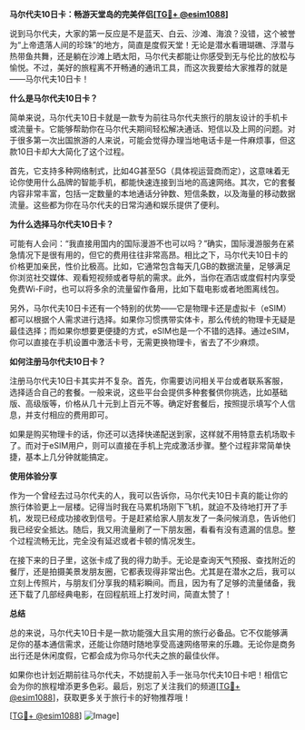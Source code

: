 **马尔代夫10日卡：畅游天堂岛的完美伴侣[[TG💪+ @esim1088](https://t.me/s/esim1088)]**

说到马尔代夫，大家的第一反应是不是蓝天、白云、沙滩、海浪？没错，这个被誉为“上帝遗落人间的珍珠”的地方，简直是度假天堂！无论是潜水看珊瑚礁、浮潜与热带鱼共舞，还是躺在沙滩上晒太阳，马尔代夫都能让你感受到无与伦比的放松与愉悦。不过，美好的旅程离不开畅通的通讯工具，而这次我要给大家推荐的就是——马尔代夫10日卡！

**什么是马尔代夫10日卡？**

简单来说，马尔代夫10日卡就是一款专为前往马尔代夫旅行的朋友设计的手机卡或流量卡。它能够帮助你在马尔代夫期间轻松解决通话、短信以及上网的问题。对于很多第一次出国旅游的人来说，可能会觉得办理当地电话卡是一件麻烦事，但这款10日卡却大大简化了这个过程。

首先，它支持多种网络制式，比如4G甚至5G（具体视运营商而定），这意味着无论你使用什么品牌的智能手机，都能快速连接到当地的高速网络。其次，它的套餐内容非常丰富，包括一定数量的本地通话分钟数、短信条数，以及海量的移动数据流量。这些都为你在马尔代夫的日常沟通和娱乐提供了便利。

**为什么选择马尔代夫10日卡？**

可能有人会问：“我直接用国内的国际漫游不也可以吗？”确实，国际漫游服务在紧急情况下是很有用的，但它的费用往往非常高昂。相比之下，马尔代夫10日卡的价格更加亲民，性价比极高。比如，它通常包含每天几GB的数据流量，足够满足你浏览社交媒体、观看短视频或者导航的需求。此外，当你在酒店或度假村内享受免费Wi-Fi时，也可以将多余的流量留作备用，比如下载电影或者地图离线包。

另外，马尔代夫10日卡还有一个特别的优势——它是物理卡还是虚拟卡（eSIM）都可以根据个人需求进行选择。如果你习惯携带实体卡，那么传统的物理卡无疑是最佳选择；而如果你想要更便捷的方式，eSIM也是一个不错的选择。通过eSIM，你可以直接在手机设置中激活卡号，无需更换物理卡，省去了不少麻烦。

**如何注册马尔代夫10日卡？**

注册马尔代夫10日卡其实并不复杂。首先，你需要访问相关平台或者联系客服，选择适合自己的套餐。一般来说，这些平台会提供多种套餐供你挑选，比如基础版、高级版等，价格从几十元到上百元不等。确定好套餐后，按照提示填写个人信息，并支付相应的费用即可。

如果是购买物理卡的话，你还可以选择快递配送到家，这样就不用特意去机场取卡了。而对于eSIM用户，则可以直接在手机上完成激活步骤。整个过程非常简单快捷，基本上几分钟就能搞定。

**使用体验分享**

作为一个曾经去过马尔代夫的人，我可以告诉你，马尔代夫10日卡真的能让你的旅行体验更上一层楼。记得当时我在马累机场刚下飞机，就迫不及待地打开了手机，发现已经成功接收到信号。于是赶紧给家人朋友发了一条问候消息，告诉他们我已经安全抵达。随后，我又用流量刷了一下朋友圈，看看有没有遗漏的信息。整个过程流畅无比，完全没有延迟或者卡顿的情况发生。

在接下来的日子里，这张卡成了我的得力助手。无论是查询天气预报、查找附近的餐厅，还是拍摄美景发朋友圈，它都表现得非常出色。尤其是在潜水之后，我可以立刻上传照片，与朋友们分享我的精彩瞬间。而且，因为有了足够的流量储备，我还下载了几部经典电影，在回程航班上打发时间，简直太赞了！

**总结**

总的来说，马尔代夫10日卡是一款功能强大且实用的旅行必备品。它不仅能够满足你的基本通信需求，还能让你随时随地享受高速网络带来的乐趣。无论你是商务出行还是休闲度假，它都会成为你马尔代夫之旅的最佳伙伴。

如果你也计划近期前往马尔代夫，不妨提前入手一张马尔代夫10日卡吧！相信它会为你的旅程增添更多色彩。最后，别忘了关注我们的频道[[TG💪+ @esim1088](https://t.me/s/esim1088)]，获取更多关于旅行卡的好物推荐哦！

[[TG💪+ @esim1088](https://t.me/s/esim1088)] ![Image](https://i.postimg.cc/4NQfJmqS/Snipaste-2025-05-13-00-14-12.png)]